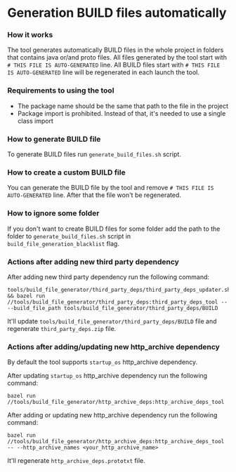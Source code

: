 # Generation BUILD files automatically

### How it works
The tool generates automatically BUILD files in the whole project in folders that contains java or/and proto files. All files generated by the tool start with `# THIS FILE IS AUTO-GENERATED` line. 
All BUILD files start with `# THIS FILE IS AUTO-GENERATED` line will be regenerated in each launch the tool.

### Requirements to using the tool
- The package name should be the same that path to the file in the project
- Package import is prohibited. Instead of that, it's needed to use a single class import

### How to generate BUILD file
To generate BUILD files run `generate_build_files.sh` script.

### How to create a custom BUILD file
You can generate the BUILD file by the tool and remove `# THIS FILE IS AUTO-GENERATED` line. After that the file won't be regenerated.

### How to ignore some folder
If you don't want to create BUILD files for some folder add the path to the folder to `generate_build_files.sh` script in `build_file_generation_blacklist` flag.

### Actions after adding new third party dependency
After adding new third party dependency run the following command: 

```
tools/build_file_generator/third_party_deps/third_party_deps_updater.sh && bazel run //tools/build_file_generator/third_party_deps:third_party_deps_tool -- --build_file_path tools/build_file_generator/third_party_deps/BUILD
``` 

It'll update `tools/build_file_generator/third_party_deps/BUILD` file and regenerate `third_party_deps.zip` file.

### Actions after adding/updating new http_archive dependency
By default the tool supports `startup_os` http_archive dependency.

After updating `startup_os` http_archive dependency run the following command:
```
bazel run //tools/build_file_generator/http_archive_deps:http_archive_deps_tool
```

After adding or updating new http_archive dependency run the following command: 
```
bazel run //tools/build_file_generator/http_archive_deps:http_archive_deps_tool -- --http_archive_names <your_http_archive_name>
```

It'll regenerate `http_archive_deps.prototxt` file.
